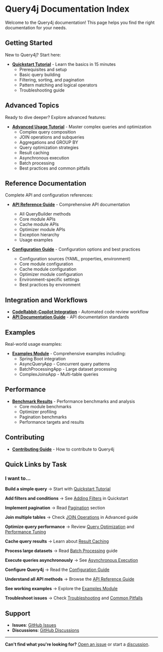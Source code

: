 # Query4j Documentation Index

Welcome to the Query4j documentation! This page helps you find the right documentation for your needs.

## Getting Started

New to Query4j? Start here:

- **[Quickstart Tutorial](../QUICKSTART.md)** - Learn the basics in 15 minutes
  - Prerequisites and setup
  - Basic query building
  - Filtering, sorting, and pagination
  - Pattern matching and logical operators
  - Troubleshooting guide

## Advanced Topics

Ready to dive deeper? Explore advanced features:

- **[Advanced Usage Tutorial](../ADVANCED.md)** - Master complex queries and optimization
  - Complex query composition
  - JOIN operations and subqueries
  - Aggregations and GROUP BY
  - Query optimization strategies
  - Result caching
  - Asynchronous execution
  - Batch processing
  - Best practices and common pitfalls

## Reference Documentation

Complete API and configuration references:

- **[API Reference Guide](API_GUIDE.md)** - Comprehensive API documentation
  - All QueryBuilder methods
  - Core module APIs
  - Cache module APIs
  - Optimizer module APIs
  - Exception hierarchy
  - Usage examples

- **[Configuration Guide](Configuration.md)** - Configuration options and best practices
  - Configuration sources (YAML, properties, environment)
  - Core module configuration
  - Cache module configuration
  - Optimizer module configuration
  - Environment-specific settings
  - Best practices by environment

## Integration and Workflows

- **[CodeRabbit-Copilot Integration](CODERABBIT_COPILOT_INTEGRATION.md)** - Automated code review workflow
- **[API Documentation Guide](API_DOCUMENTATION_GUIDE.md)** - API documentation standards

## Examples

Real-world usage examples:

- **[Examples Module](../examples/README.md)** - Comprehensive examples including:
  - Spring Boot integration
  - AsyncQueryApp - Concurrent query patterns
  - BatchProcessingApp - Large dataset processing
  - ComplexJoinsApp - Multi-table queries

## Performance

- **[Benchmark Results](../benchmark/README.md)** - Performance benchmarks and analysis
  - Core module benchmarks
  - Optimizer profiling
  - Pagination benchmarks
  - Performance targets and results

## Contributing

- **[Contributing Guide](../CONTRIBUTING.md)** - How to contribute to Query4j

## Quick Links by Task

### I want to...

**Build a simple query**
→ Start with [Quickstart Tutorial](../QUICKSTART.md#your-first-query)

**Add filters and conditions**
→ See [Adding Filters](../QUICKSTART.md#adding-filters) in Quickstart

**Implement pagination**
→ Read [Pagination](../QUICKSTART.md#pagination) section

**Join multiple tables**
→ Check [JOIN Operations](../ADVANCED.md#join-operations) in Advanced guide

**Optimize query performance**
→ Review [Query Optimization](../ADVANCED.md#query-optimization) and [Performance Tuning](../ADVANCED.md#performance-tuning)

**Cache query results**
→ Learn about [Result Caching](../ADVANCED.md#result-caching)

**Process large datasets**
→ Read [Batch Processing](../ADVANCED.md#batch-processing) guide

**Execute queries asynchronously**
→ See [Asynchronous Execution](../ADVANCED.md#asynchronous-execution)

**Configure Query4j**
→ Read the [Configuration Guide](Configuration.md)

**Understand all API methods**
→ Browse the [API Reference Guide](API_GUIDE.md)

**See working examples**
→ Explore the [Examples Module](../examples/README.md)

**Troubleshoot issues**
→ Check [Troubleshooting](../QUICKSTART.md#troubleshooting) and [Common Pitfalls](../ADVANCED.md#common-pitfalls)

## Support

- **Issues**: [GitHub Issues](https://github.com/query4j/dynamicquerybuilder/issues)
- **Discussions**: [GitHub Discussions](https://github.com/query4j/dynamicquerybuilder/discussions)

---

**Can't find what you're looking for?** [Open an issue](https://github.com/query4j/dynamicquerybuilder/issues) or start a [discussion](https://github.com/query4j/dynamicquerybuilder/discussions).
